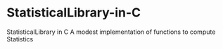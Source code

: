 # StatisticalLibrary-in-C
StatisticalLibrary in C
A modest implementation of functions to compute Statistics
